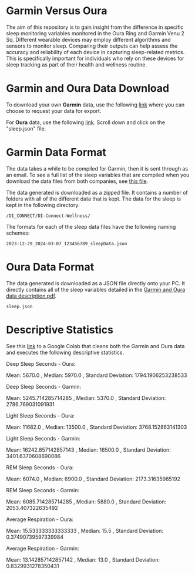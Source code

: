 # Garmin Versus Oura

The aim of this repository is to gain insight from the difference in specific sleep monitoring variables monitored in the Oura Ring and Garmin Venu 2 Sq. Different wearable devices may employ different algorithms and sensors to monitor sleep. Comparing their outputs can help assess the accuracy and reliability of each device in capturing sleep-related metrics. This is specifically important for individuals who rely on these devices for sleep tracking as part of their health and wellness routine.

# Garmin and Oura Data Download

To download your own **Garmin** data, use the following [link](https://www.garmin.com/en-US/account/datamanagement/exportdata/) where you can choose to request your data for export.

For **Oura** data, use the following [link](https://cloud.ouraring.com/profile). Scroll down and click on the "sleep.json" file.

# Garmin Data Format

The data takes a while to be compiled for Garmin, then it is sent through as an email. To see a full list of the sleep variables that are compiled when you download the data files from both companies, see [this file](https://github.com/andreac0ntreras/GarminVersusOura/blob/main/Garmin%20and%20Oura%20data%20description.pdf).

The data generated is downloaded as a zipped file. It contains a number of folders with all of the different data that is kept.
The data for the sleep is kept in the following directory:

```
/DI_CONNECT/DI-Connect-Wellness/
```

The formats for each of the sleep data files have the following naming schemes:

```
2023-12-29_2024-03-07_123456789_sleepData.json
```
# Oura Data Format

The data generated is downloaded as a JSON file directly onto your PC. It directly contains all of the sleep variables detailed in the [Garmin and Oura data description.pdf](https://github.com/andreac0ntreras/GarminVersusOura/blob/main/Garmin%20and%20Oura%20data%20description.pdf).

```
sleep.json
```

# Descriptive Statistics

See this [link](https://colab.research.google.com/drive/1D9NqOmW-3PdkkB4ow6pWf7ofMBCuBJxD?usp=sharing) to a Google Colab that cleans both the Garmin and Oura data and executes the following descriptive statistics. 

Deep Sleep Seconds - Oura:

Mean:  5670.0 , Median:  5970.0 , Standard Deviation:  1794.1906253238533 

Deep Sleep Seconds - Garmin:

Mean:  5245.714285714285 , Median:  5370.0 , Standard Deviation:  2786.769031091931 

Light Sleep Seconds - Oura:

Mean:  11682.0 , Median:  13500.0 , Standard Deviation:  3768.152863141303 

Light Sleep Seconds - Garmin:

Mean:  16242.857142857143 , Median:  16500.0 , Standard Deviation:  3401.6370608690086 

REM Sleep Seconds - Oura:

Mean:  6074.0 , Median:  6900.0 , Standard Deviation:  2173.31635985192 

REM Sleep Seconds - Garmin:

Mean:  6085.714285714285 , Median:  5880.0 , Standard Deviation:  2053.407322635492 

Average Respiration - Oura:

Mean:  15.533333333333333 , Median:  15.5 , Standard Deviation:  0.37490739597339984 

Average Respiration - Garmin:

Mean:  13.142857142857142 , Median:  13.0 , Standard Deviation:  0.8329931278350431 

